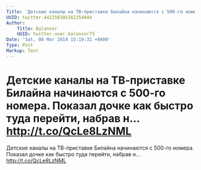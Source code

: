 ```yaml
---
Title: 'Детские каналы на ТВ-приставке Билайна начинаются с 500-го номера. Показал дочке как быстро туда перейти, набрав н… http://t.co/QcLe8LzNML'
UUID: twitter.442258305382354944
Author:
    Title: Balancer
    UUID: twitter.user.balancer73
Date: 'Sat, 08 Mar 2014 15:19:31 +0400'
Type: Post
Markup: Text
---
```


# Детские каналы на ТВ-приставке Билайна начинаются с 500-го номера. Показал дочке как быстро туда перейти, набрав н… http://t.co/QcLe8LzNML

Детские каналы на ТВ-приставке Билайна начинаются с 500-го
номера. Показал дочке как быстро туда перейти, набрав н…
http://t.co/QcLe8LzNML